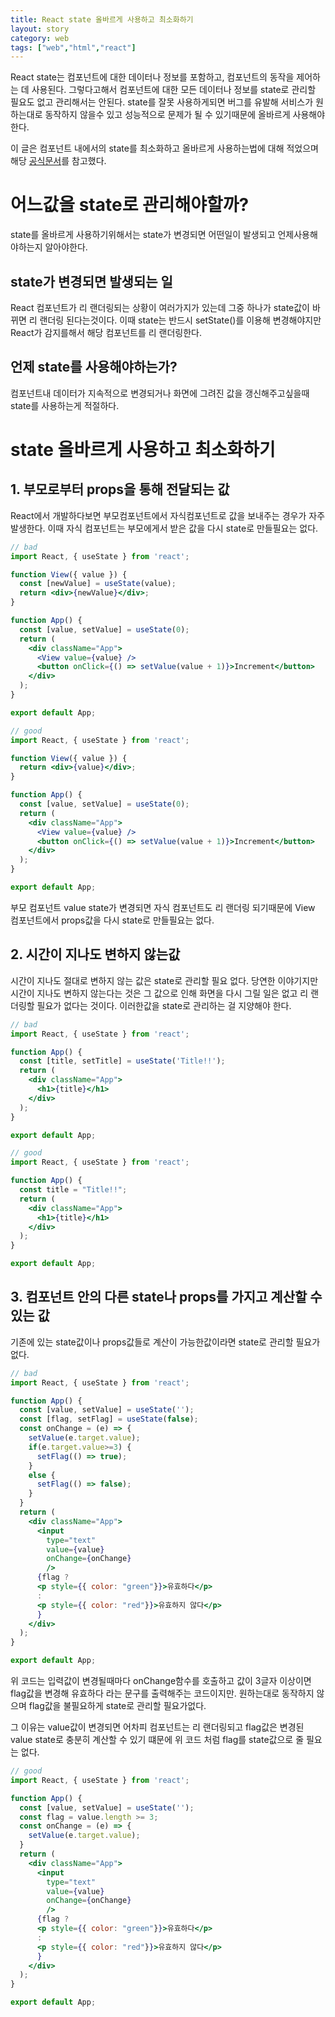 ```yaml
---
title: React state 올바르게 사용하고 최소화하기
layout: story
category: web
tags: ["web","html","react"]
---
```

React state는 컴포넌트에 대한 데이터나 정보를 포함하고, 컴포넌트의 동작을 제어하는 데 사용된다.
그렇다고해서 컴포넌트에 대한 모든 데이터나 정보를 state로 관리할 필요도 없고 관리해서는 안된다.
state를 잘못 사용하게되면 버그를 유발해 서비스가 원하는대로 동작하지 않을수 있고 성능적으로 문제가 될 수 있기때문에 올바르게 사용해야한다.

이 글은 컴포넌트 내에서의 state를 최소화하고 올바르게 사용하는법에 대해 적었으며 해당 [공식문서](https://ko.reactjs.org/docs/thinking-in-react.html#step-3-identify-the-minimal-but-complete-representation-of-ui-state)를 참고했다.

# 어느값을 state로 관리해야할까?
state를 올바르게 사용하기위해서는 state가 변경되면 어떤일이 발생되고 언제사용해야하는지 알아야한다.

## state가 변경되면 발생되는 일
React 컴포넌트가 리 랜더링되는 상황이 여러가지가 있는데 그중 하나가 state값이 바뀌면 리 랜더링 된다는것이다.
이때 state는 반드시 setState()를 이용해 변경해야지만 React가 감지를해서 해당 컴포넌트를 리 랜더링한다.

## 언제 state를 사용해야하는가?
컴포넌트내 데이터가 지속적으로 변경되거나 화면에 그려진 값을 갱신해주고싶을때 state를 사용하는게 적절하다.

# state 올바르게 사용하고 최소화하기

## 1. 부모로부터 props을 통해 전달되는 값
React에서 개발하다보면 부모컴포넌트에서 자식컴포넌트로 값을 보내주는 경우가 자주 발생한다. 
이때 자식 컴포넌트는 부모에게서 받은 값을 다시 state로 만들필요는 없다.
```jsx
// bad
import React, { useState } from 'react';

function View({ value }) {
  const [newValue] = useState(value);
  return <div>{newValue}</div>;
}

function App() {
  const [value, setValue] = useState(0);
  return (
    <div className="App">
      <View value={value} />
      <button onClick={() => setValue(value + 1)}>Increment</button>
    </div>
  );
}

export default App;
```
```jsx
// good
import React, { useState } from 'react';

function View({ value }) {
  return <div>{value}</div>;
}

function App() {
  const [value, setValue] = useState(0);
  return (
    <div className="App">
      <View value={value} />
      <button onClick={() => setValue(value + 1)}>Increment</button>
    </div>
  );
}

export default App;

```

부모 컴포넌트 value state가 변경되면 자식 컴포넌트도 리 랜더링 되기때문에 View 컴포넌트에서 props값을 다시 state로 만들필요는 없다.

## 2. 시간이 지나도 변하지 않는값
시간이 지나도 절대로 변하지 않는 값은 state로 관리할 필요 없다.
당연한 이야기지만 시간이 지나도 변하지 않는다는 것은 그 값으로 인해 화면을 다시 그릴 일은 없고 리 랜더링할 필요가 없다는 것이다. 이러한값을 state로 관리하는 걸 지양해야 한다.
```jsx
// bad
import React, { useState } from 'react';

function App() {
  const [title, setTitle] = useState('Title!!');
  return (
    <div className="App">
      <h1>{title}</h1>
    </div>
  );
}

export default App;
```
```jsx
// good
import React, { useState } from 'react';

function App() {
  const title = "Title!!";
  return (
    <div className="App">
      <h1>{title}</h1>
    </div>
  );
}

export default App;
```

## 3. 컴포넌트 안의 다른 state나 props를 가지고 계산할 수 있는 값
기존에 있는 state값이나 props값들로 계산이 가능한값이라면 state로 관리할 필요가 없다.
```jsx
// bad
import React, { useState } from 'react';

function App() {
  const [value, setValue] = useState('');
  const [flag, setFlag] = useState(false);
  const onChange = (e) => {
    setValue(e.target.value);
    if(e.target.value>=3) {
      setFlag(() => true);
    }
    else {
      setFlag(() => false);
    }
  }
  return (
    <div className="App">
      <input
        type="text"
        value={value}
        onChange={onChange}
        />
      {flag ? 
      <p style={{ color: "green"}}>유효하다</p>
      : 
      <p style={{ color: "red"}}>유효하지 않다</p>
      }
    </div>
  );
}

export default App;
```
위 코드는 입력값이 변경될때마다 onChange함수를 호출하고 값이 3글자 이상이면 flag값을 변경해 유효하다 라는 문구를 출력해주는 코드이지만. 원하는대로 동작하지 않으며 flag값을 불필요하게 state로 관리할 필요가없다.

그 이유는 value값이 변경되면 어차피 컴포넌트는 리 랜더링되고 flag값은 변경된 value state로 충분히 계산할 수 있기 떄문에 위 코드 처럼 flag를 state값으로 줄 필요는 없다.
```jsx
// good
import React, { useState } from 'react';

function App() {
  const [value, setValue] = useState('');
  const flag = value.length >= 3;
  const onChange = (e) => {
    setValue(e.target.value);
  }
  return (
    <div className="App">
      <input
        type="text"
        value={value}
        onChange={onChange}
        />
      {flag ? 
      <p style={{ color: "green"}}>유효하다</p>
      : 
      <p style={{ color: "red"}}>유효하지 않다</p>
      }
    </div>
  );
}

export default App;
```



























